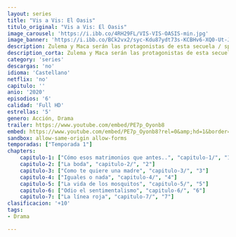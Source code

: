 ```yaml
---
layout: series
title: "Vis a Vis: El Oasis"
titulo_original: "Vis a Vis: El Oasis"
image_carousel: 'https://i.ibb.co/4RH29FL/VIS-VIS-OASIS-min.jpg'
image_banner: 'https://i.ibb.co/BCk2vx2/syc-Kdu87ydt73s-KCBHv6-XQ0-Ut-JT-min.jpg'
description: Zulema y Maca serán las protagonistas de esta secuela / spin-of de Vis a Vis, que contará con otras actrices de la serie original.
description_corta: Zulema y Maca serán las protagonistas de esta secuela / spin-of de Vis a Vis, que contará con otras actrices de la serie original.
category: 'series'
descargas: 'no'
idioma: 'Castellano'
netflix: 'no'
capitulo: ''
anio: '2020'
episodios: '6'
calidad: 'Full HD'
estrellas: '5'
genero: Acción, Drama
trailer: https://www.youtube.com/embed/PE7p_Oyonb8
embed: https://www.youtube.com/embed/PE7p_Oyonb8?rel=0&amp;hd=1&border=0&wmode=opaque&enablejsapi=1&modestbranding=1&controls=1&showinfo=1
sandbox: allow-same-origin allow-forms 
temporadas: ["Temporada 1"]
chapters:
    capitulo-1: ["Cómo esos matrimonios que antes..", "capitulo-1/", "1"]
    capitulo-2: ["La boda", "capitulo-2/", "2"]
    capitulo-3: ["Como te quiere una madre", "capitulo-3/", "3"]
    capitulo-4: ["Iguales o nada", "capitulo-4/", "4"]
    capitulo-5: ["La vida de los mosquitos", "capitulo-5/", "5"]
    capitulo-6: ["Odio el sentimentalismo", "capitulo-6/", "6"]
    capitulo-7: ["La línea roja", "capitulo-7/", "7"]
clasificacion: '+10'
tags:
- Drama

---
```












